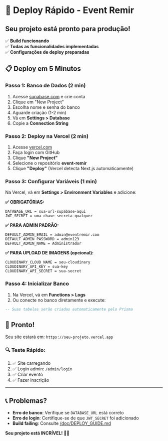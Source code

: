 # 🚀 Deploy Rápido - Event Remir

## Seu projeto está pronto para produção!

✅ **Build funcionando**  
✅ **Todas as funcionalidades implementadas**  
✅ **Configurações de deploy preparadas**

## 📋 Deploy em 5 Minutos

### Passo 1: Banco de Dados (2 min)

1. Acesse [supabase.com](https://supabase.com) e crie conta
2. Clique em "New Project"
3. Escolha nome e senha do banco
4. Aguarde criação (1-2 min)
5. Vá em **Settings > Database**
6. Copie a **Connection String**

### Passo 2: Deploy na Vercel (2 min)

1. Acesse [vercel.com](https://vercel.com)
2. Faça login com GitHub
3. Clique **"New Project"**
4. Selecione o repositório **event-remir**
5. Clique **"Deploy"** (Vercel detecta Next.js automaticamente)

### Passo 3: Configurar Variáveis (1 min)

Na Vercel, vá em **Settings > Environment Variables** e adicione:

**✅ OBRIGATÓRIAS:**

```
DATABASE_URL = sua-url-supabase-aqui
JWT_SECRET = uma-chave-secreta-qualquer
```

**✅ PARA ADMIN PADRÃO:**

```
DEFAULT_ADMIN_EMAIL = admin@eventremir.com
DEFAULT_ADMIN_PASSWORD = admin123
DEFAULT_ADMIN_NAME = Administrador
```

**✅ PARA UPLOAD DE IMAGENS (opcional):**

```
CLOUDINARY_CLOUD_NAME = seu-cloudinary
CLOUDINARY_API_KEY = sua-key
CLOUDINARY_API_SECRET = sua-secret
```

### Passo 4: Inicializar Banco

1. Na Vercel, vá em **Functions > Logs**
2. Ou conecte no banco diretamente e execute:

```sql
-- Suas tabelas serão criadas automaticamente pelo Prisma
```

## 🎉 Pronto!

Seu site estará em: `https://seu-projeto.vercel.app`

### 🔍 Teste Rápido:

1. ✅ Site carregando
2. ✅ Login admin: `/admin/login`
3. ✅ Criar evento
4. ✅ Fazer inscrição

---

## 📞 Problemas?

- **Erro de banco**: Verifique se `DATABASE_URL` está correto
- **Erro de login**: Certifique-se de que `JWT_SECRET` foi adicionado
- **Build failing**: Consulte [/doc/DEPLOY_GUIDE.md](./DEPLOY_GUIDE.md)

**Seu projeto está INCRÍVEL! 🎪✨**
